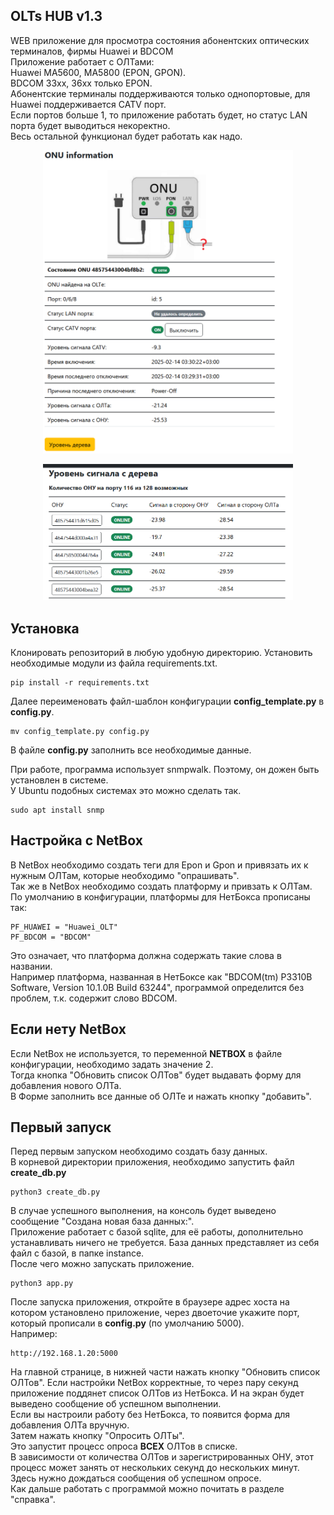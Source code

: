 ## OLTs HUB v1.3
WEB приложение для просмотра состояния абонентских оптических терминалов, фирмы Huawei и BDCOM\
Приложение работает с ОЛТами:\
Huawei MA5600, MA5800 (EPON, GPON).\
BDCOM 33xx, 36xx только EPON.\
Абонентские терминалы поддерживаются только однопортовые, для Huawei поддерживается CATV порт.\
Если портов больше 1, то приложение работать будет, но статус LAN порта будет выводиться некоректно.\
Весь остальной функционал будет работать как надо.

<p align="center">
<img src="https://github.com/drag0y/olts_hub/raw/main/static/images/onu-info.png" width="400">
</p>
<p align="center">
<img src="https://github.com/drag0y/olts_hub/raw/main/static/images/tree.png" width="400">
</p>

## Установка
Клонировать репозиторий в любую удобную директорию.
Установить необходимые модули из файла requirements.txt.
```
pip install -r requirements.txt
```
Далее переименовать файл-шаблон конфигурации __config_template.py__ в __config.py__.
```commandline
mv config_template.py config.py
```

В файле __config.py__ заполнить все необходимые данные.

При работе, программа использует snmpwalk. Поэтому, он дожен быть установлен в системе.\
У Ubuntu подобных системах это можно сделать так.
```commandline
sudo apt install snmp
```

## Настройка с NetBox
В NetBox необходимо создать теги для Epon и Gpon и привязать их к нужным ОЛТам, которые необходимо "опрашивать".\
Так же в NetBox необходимо создать платформу и привзать к ОЛТам.\
По умолчанию в конфигурации, платформы для НетБокса прописаны так:
```commandline
PF_HUAWEI = "Huawei_OLT"
PF_BDCOM = "BDCOM"
```
Это означает, что платформа должна содержать такие слова в названии.\
Например платформа, названная в НетБоксе как "BDCOM(tm) P3310B Software, Version 10.1.0B Build 63244", 
программой определится без проблем, т.к. содержит слово BDCOM.


## Если нету NetBox
Если NetBox не используется, то переменной __NETBOX__ в файле конфигурации, необходимо задать значение 2.\
Тогда кнопка "Обновить список ОЛТов" будет выдавать форму для добавления нового ОЛТа.\
В Форме заполнить все данные об ОЛТе и нажать кнопку "добавить".


## Первый запуск
Перед первым запуском необходимо создать базу данных.\
В корневой директории приложения, необходимо запустить файл __create_db.py__
```commandline
python3 create_db.py
```
В случае успешного выполнения, на консоль будет выведено сообщение "Создана новая база данных:".\
Приложение работает с базой sqlite, для её работы, дополнительно устанавливать ничего не требуется. 
База данных представляет из себя файл с базой, в папке instance.\
После чего можно запускать приложение.
```commandline
python3 app.py
```
После запуска приложения, откройте в браузере адрес хоста на котором установлено приложение, 
через двоеточие укажите порт, который прописали в __config.py__ (по умолчанию 5000).\
Например:
```commandline
http://192.168.1.20:5000
```
На главной странице, в нижней части нажать кнопку "Обновить список ОЛТов". 
Если настройки NetBox корректные, то через пару секунд приложение поддянет список ОЛТов из НетБокса. 
И на экран будет выведено сообщение об успешном выполнении.\
Если вы настроили работу без НетБокса, то появится форма для добавления ОЛТа вручную.\
Затем нажать кнопку "Опросить ОЛТы".\
Это запустит процесс опроса __ВСЕХ__ ОЛТов в списке.\
В зависимости от количества ОЛТов и зарегистрированных ОНУ, 
этот процесс может занять от нескольких секунд до нескольких минут.\
Здесь нужно дождаться сообщения об успешном опросе.\
Как дальше работать с программой можно почитать в разделе "справка".
